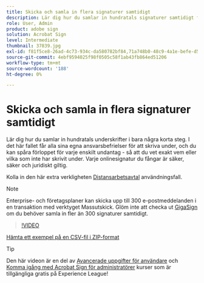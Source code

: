 ```yaml
---
title: Skicka och samla in flera signaturer samtidigt
description: Lär dig hur du samlar in hundratals signaturer samtidigt för alla dokument i några få korta steg
role: User, Admin
product: adobe sign
solution: Acrobat Sign
level: Intermediate
thumbnail: 37839.jpg
exl-id: f81f5ce8-26ad-4c73-934c-da580782bf84,71a748b0-48c9-4a1e-befe-d5f311d6c05e
source-git-commit: 4ebf9594025f98f0505c58f1ab43fb864ed51206
workflow-type: tm+mt
source-wordcount: '188'
ht-degree: 0%

---
```


# Skicka och samla in flera signaturer samtidigt

Lär dig hur du samlar in hundratals underskrifter i bara några korta steg. I det här fallet får alla sina egna ansvarsbefrielser för att skriva under, och du kan spåra förloppet för varje enskilt undantag - så att du vet exakt vem eller vilka som inte har skrivit under. Varje onlinesignatur du fångar är säker, säker och juridiskt giltig.

Kolla in den här extra verkligheten [Distansarbetsavtal](https://experienceleague.adobe.com/docs/document-cloud-learn/sign-learning-hub/expand/recipes/gov/usecasegovtelework.html?lang=en) användningsfall.

>[!NOTE]
>
>Enterprise- och företagsplaner kan skicka upp till 300 e-postmeddelanden i en transaktion med verktyget Massutskick. Glöm inte att checka ut [GigaSign](https://experienceleague.adobe.com/docs/document-cloud-learn/sign-learning-hub/develop/custom/gigasign.html?lang=en) om du behöver samla in fler än 300 signaturer samtidigt.

>[!VIDEO](https://video.tv.adobe.com/v/33655?quality=12&learn=on&hidetitle=true)

[Hämta ett exempel på en CSV-fil i ZIP-format](../assets/megasign_merge_sample.zip)

>[!TIP]
>
>Den här videon är en del av [Avancerade uppgifter för användare](https://experienceleague.adobe.com/?recommended=Sign-U-1-2020.3) och [Komma igång med Acrobat Sign för administratörer](https://experienceleague.adobe.com/?recommended=Sign-A-1-2020.2) kurser som är tillgängliga gratis på Experience League!
